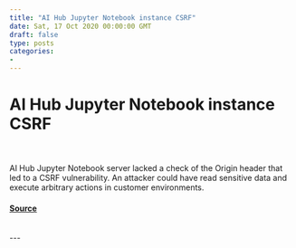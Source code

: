 ```yaml
---
title: "AI Hub Jupyter Notebook instance CSRF"
date: Sat, 17 Oct 2020 00:00:00 GMT
draft: false
type: posts
categories: 
- 
---
```

# AI Hub Jupyter Notebook instance CSRF

<br/>

<br/>
AI Hub Jupyter Notebook server lacked a check of the Origin header that led to a CSRF vulnerability. An attacker could have read sensitive data and execute arbitrary actions in customer environments.

#### [Source](https://www.cloudvulndb.org/ai-hub-jupyter-csrf)

<br/>
---
